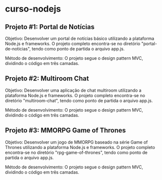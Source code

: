 # curso-nodejs

## Projeto #1: Portal de Notícias

Objetivo:
Desenvolver um portal de notícias básico utilizando a plataforma Node.js e frameworks. O projeto completo encontra-se no diretório "portal-de-noticias", tendo como ponto de partida o arquivo app.js.

Método de desenvolvimento:
O projeto segue o design pattern MVC, dividindo o código em três camadas.


## Projeto #2: Multiroom Chat

Objetivo:
Desenvolver uma aplicação de chat multiroom utilizando a plataforma Node.js e frameworks. O projeto completo encontra-se no diretório "multiroom-chat", tendo como ponto de partida o arquivo app.js.

Método de desenvolvimento:
O projeto segue o design pattern MVC, dividindo o código em três camadas.


## Projeto #3: MMORPG Game of Thrones

Objetivo:
Desenvolver um jogo de MMORPG baseado na série Game of Thrones utilizando a plataforma Node.js e frameworks. O projeto completo encontra-se no diretório "rpg-game-of-thrones", tendo como ponto de partida o arquivo app.js.

Método de desenvolvimento:
O projeto segue o design pattern MVC, dividindo o código em três camadas.